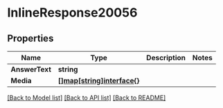 # InlineResponse20056

## Properties

Name | Type | Description | Notes
------------ | ------------- | ------------- | -------------
**AnswerText** | **string** |  | 
**Media** | [**[]map[string]interface{}**](map[string]interface{}.md) |  | 

[[Back to Model list]](../README.md#documentation-for-models) [[Back to API list]](../README.md#documentation-for-api-endpoints) [[Back to README]](../README.md)


